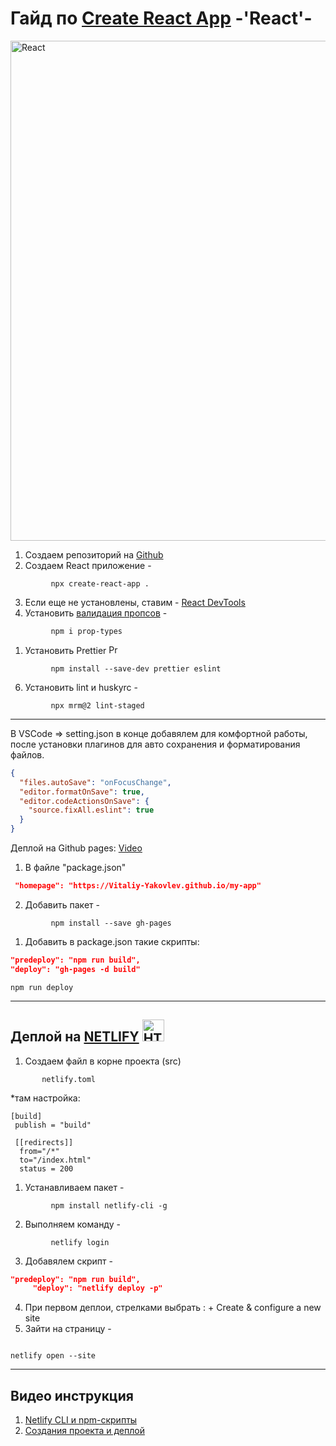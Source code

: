 # Гайд по [Create React App](https://create-react-app.dev/docs/getting-started/#npm) -'React'-

<a href="https://ru.reactjs.org/">
<img src = "https://habrastorage.org/webt/z1/bu/fm/z1bufmx1tce1wxwjm92w7wz_7lq.png" alt ="React" width =800px/>
</a>

1. Создаем репозиторий на [Github](https://github.com/)
2. Создаем React приложение -

 ``` npm
          npx create-react-app .
 ```

3. Eсли еще не установлены, ставим - [React DevTools](https://chrome.google.com/webstore/detail/react-developer-tools/fmkadmapgofadopljbjfkapdkoienihi?hl=en)
4. Установить [валидация пропсов](https://www.npmjs.com/package/prop-types) -

``` npm
         npm i prop-types
```

1. Установить Prettier <a href="https://prettier.io/"><img src = "https://prettier.io/icon.png" alt ="Prettier" width =15px/></a> 

``` npm
         npm install --save-dev prettier eslint
```

6. Установить lint и huskyrc -
 
``` npm
         npx mrm@2 lint-staged
```
  
---

 В VSCode => setting.json в конце добавялем для комфортной работы, после установки плагинов для авто сохранения и форматирования файлов.

```json
{
  "files.autoSave": "onFocusChange",
  "editor.formatOnSave": true,
  "editor.codeActionsOnSave": {
    "source.fixAll.eslint": true
  }
}
```

Деплой на Github pages:
[Video]( https://drive.google.com/file/d/1EOewQyS7V9SHsUbbycwgTNqB59jwhFnG/view)

1. В файле "package.json"  

```json
 "homepage": "https://Vitaliy-Yakovlev.github.io/my-app"
 ```

2. Добавить пакет -

``` npm
         npm install --save gh-pages
 ```

1. Добавить в package.json такие скрипты:
  
``` json  
"predeploy": "npm run build",
"deploy": "gh-pages -d build"
```

``` npm
npm run deploy
```

---

## Деплой на [NETLIFY](https://app.netlify.com/) <img  alt="HTML5" width="35px" src="https://www.netlify.com/img/global/badges/netlify-color-accent.svg"/>

1. Создаем файл в корне проекта (src) 

```npm
       netlify.toml
```

*там настройка:
  
``` npm
[build]
 publish = "build"

 [[redirects]]
  from="/*"
  to="/index.html"
  status = 200
```

1. Устанавливаем пакет -

``` npm
         npm install netlify-cli -g
 ```

2. Выполняем команду -

``` npm
         netlify login
```

3. Добавялем скрипт -  

``` json "predeploy": "npm run build",
"predeploy": "npm run build",
	 "deploy": "netlify deploy -p"
```

4. При первом деплои, стрелками выбрать : + Create & configure a new site
5. Зайти на страницу -

``` npm
                                                                     netlify open --site
```

---

## Видео инструкция

1. [Netlify CLI и npm-скрипты](https://drive.google.com/file/d/1sUdq5187Uf5uo5EfqPrEEE52ssPj11Xh/view)
2. [Создания проекта и деплой](https://drive.google.com/file/d/1RXumPAthh_qJSp6hr6ImwF5ljRvWE47e/view)
